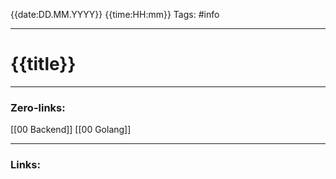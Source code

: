 {{date:DD.MM.YYYY}} {{time:HH:mm}}
Tags: #info

---
# {{title}}


---
### Zero-links:
[[00 Backend]] [[00 Golang]]

---
### Links: